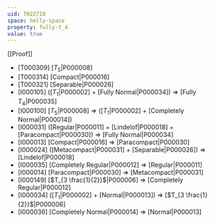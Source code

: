 ```yaml
---
uid: T022718
space: helly-space
property: fully-t_4
value: true
---
```

[[Proof]]

* [T000309] [$T_5$|P000008]
* [T000314] [Compact|P000016]
* [T000321] [Separable|P000026]
* [I000105] ([$T_1$|P000002] + [Fully Normal|P000034]) => [Fully $T_4$|P000035]
* [I000100] [$T_5$|P000008] => ([$T_1$|P000002] + [Completely Normal|P000014])
* [I000031] ([Regular|P000011] + [Lindelof|P000018] + [Paracompact|P000030]) => [Fully Normal|P000034]
* [I000013] [Compact|P000016] => [Paracompact|P000030]
* [I000024] ([Metacompact|P000031] + [Separable|P000026]) => [Lindelof|P000018]
* [I000035] [Completely Regular|P000012] => [Regular|P000011]
* [I000014] [Paracompact|P000030] => [Metacompact|P000031]
* [I000149] [$T_{3 \frac{1}{2}}$|P000006] => [Completely Regular|P000012]
* [I000034] ([$T_1$|P000002] + [Normal|P000013]) => [$T_{3 \frac{1}{2}}$|P000006]
* [I000036] [Completely Normal|P000014] => [Normal|P000013]

